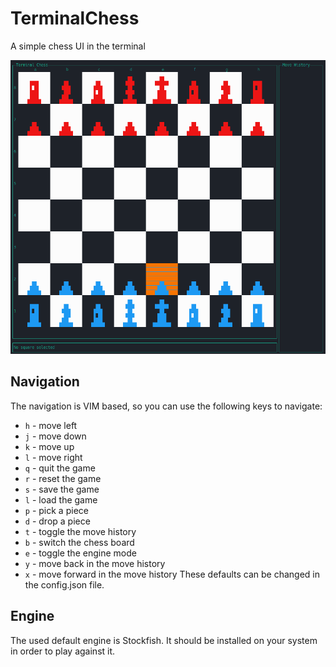 # TerminalChess

A simple chess UI in the terminal

![Chess board](./images/GUI.gif)

## Navigation

The navigation is VIM based, so you can use the following keys to navigate:

- `h` - move left
- `j` - move down
- `k` - move up
- `l` - move right
- `q` - quit the game
- `r` - reset the game
- `s` - save the game
- `l` - load the game
- `p` - pick a piece
- `d` - drop a piece
- `t` - toggle the move history
- `b` - switch the chess board
- `e` - toggle the engine mode
- `y` - move back in the move history
- `x` - move forward in the move history
These defaults can be changed in the config.json file.

## Engine

The used default engine is Stockfish. It should be installed on your system in
order to play against it.
